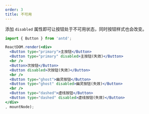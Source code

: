 ```yaml
---
order: 3
title: 不可用
---
```


添加 `disabled` 属性即可让按钮处于不可用状态，同时按钮样式也会改变。



````jsx
import { Button } from 'antd';

ReactDOM.render(<div>
  <Button type="primary">主按钮</Button>
  <Button type="primary" disabled>主按钮(失效)</Button>
  <br />
  <Button>次按钮</Button>
  <Button disabled>次按钮(失效)</Button>
  <br />
  <Button type="ghost">幽灵按钮</Button>
  <Button type="ghost" disabled>幽灵按钮(失效)</Button>
  <br />
  <Button type="dashed">虚线按钮</Button>
  <Button type="dashed" disabled>虚线按钮(失效)</Button>
</div>
, mountNode);
````

<style>
#components-button-demo-disabled .ant-btn {
  margin-right: 8px;
  margin-bottom: 12px;
}
</style>
